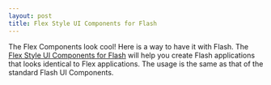 ```yaml
---
layout: post
title: Flex Style UI Components for Flash
---
```


The Flex Components look cool! Here is a way to have it with Flash. The [Flex Style UI Components for Flash](http://www.dwuser.com/flexcomponents/) will help you create Flash applications that looks identical to Flex applications. The usage is the same as that of the standard Flash UI Components.